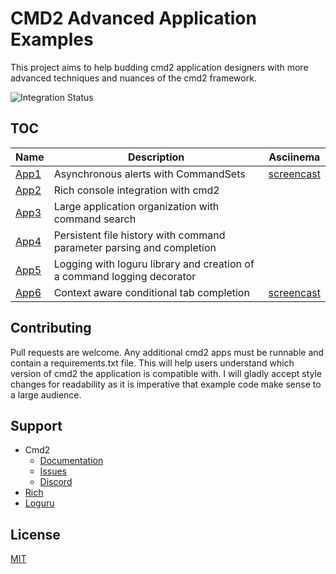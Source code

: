 # CMD2 Advanced Application Examples

This project aims to help budding cmd2 application designers with more advanced techniques and nuances of the cmd2 framework. 

![Integration Status](https://github.com/jayrod/cmd2-example-apps/actions/workflows/ci.yml/badge.svg)


## TOC
| Name | Description                          | Asciinema |
|------|--------------------------------------|-----------|
| [App1](src/app1/README.md) | Asynchronous alerts with CommandSets |[screencast](https://asciinema.org/a/469482) |
| [App2](src/app2) | Rich console integration with cmd2| |
| [App3](src/app3) | Large application organization with command search | |
| [App4](src/app4) | Persistent file history with command parameter parsing and completion| |
| [App5](src/app5) | Logging with loguru library and creation of a command logging decorator| |
| [App6](src/app6) | Context aware conditional tab completion | [screencast](https://asciinema.org/a/469436) |


## Contributing
Pull requests are welcome. Any additional cmd2 apps must be runnable and contain a requirements.txt file. This will help users understand which version of cmd2 the application is compatible with. I will gladly accept style changes for readability as it is imperative that example code make sense to a large audience.

## Support
* Cmd2
  * [Documentation](https://cmd2.readthedocs.io/en/stable/)
  * [Issues](https://github.com/python-cmd2/cmd2/issues)
  * [Discord](https://discord.gg/Kd5Kw6aW9N)
* [Rich](https://rich.readthedocs.io/en/stable/index.html)
* [Loguru](https://github.com/Delgan/loguru)
  
## License
[MIT](https://choosealicense.com/licenses/mit/)